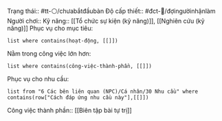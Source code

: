 Trạng thái:: #tt-⚪/chưabắtđầubàn
Độ cấp thiết:: #đct-🍃/đợingườinhậnlàm 
Người chơi::
Kỹ năng:: [[Tổ chức sự kiện (kỹ năng)]], [[Nghiên cứu (kỹ năng)]]
Phục vụ cho mục tiêu:
```dataview
list where contains(hoạt-động, [[]])
```
Nằm trong công việc lớn hơn:
```dataview
list where contains(công-việc-thành-phần, [[]])
```
Phục vụ cho nhu cầu:
```dataview
list from "6 Các bên liên quan (NPC)/Cá nhân/30 Nhu cầu" where contains(row["Cách đáp ứng nhu cầu này"],[[]])
```


Công việc thành phần:: [[Biên tập bài tự trị]]
